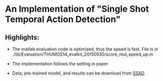 # An Implementation of "Single Shot Temporal Action Detection"

## Highlights:
- The matlab evaluation code is optimized, thus the speed is fast. File is in ./lib/Evaluation/THUMOS14_evalkit_20150930/score_mul_speed_up.m

- The implementation follows the setting in paper
- Data, pre-trained model, and results can be download from [SSAD]().

